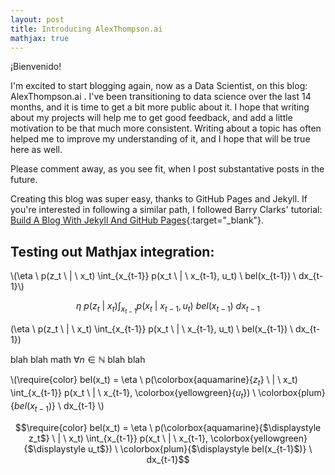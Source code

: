 ```yaml
---
layout: post
title: Introducing AlexThompson.ai
mathjax: true
---
```


¡Bienvenido!

I'm excited to start blogging again, now as a Data Scientist, on this blog: AlexThompson.ai .  I've been transitioning to data science over the last 14 months, and it is time to get a bit more public about it.  I hope that writing about my projects will help me to get good feedback, and add a little motivation to be that much more consistent.  Writing about a topic has often helped me to improve my understanding of it, and I hope that will be true here as well.

Please comment away, as you see fit, when I post substantative posts in the future.

Creating this blog was super easy, thanks to GitHub Pages and Jekyll.  If you're interested in following a similar path, I followed Barry Clarks' tutorial: [Build A Blog With Jekyll And GitHub Pages](https://www.smashingmagazine.com/2014/08/build-blog-jekyll-github-pages/){:target="_blank"}.

## Testing out Mathjax integration:

\\(\eta \ p(z_t \ | \ x_t) \int_{x_{t-1}} p(x_t \ | \ x_{t-1}, u_t) \ bel(x_{t-1}) \ dx_{t-1}\\)

$$\eta \ p(z_t \ | \ x_t) \int_{x_{t-1}} p(x_t \ | \ x_{t-1}, u_t) \ bel(x_{t-1}) \ dx_{t-1}$$

\(\eta \ p(z_t \ | \ x_t) \int_{x_{t-1}} p(x_t \ | \ x_{t-1}, u_t) \ bel(x_{t-1}) \ dx_{t-1}\)

blah blah math $\forall n \in \mathbb{N}$ blah blah

\\(\require{color} bel(x_t) = \eta \ p(\colorbox{aquamarine}{$\displaystyle z_t$} \ | \ x_t) \int_{x_{t-1}} p(x_t \ | \ x_{t-1}, \colorbox{yellowgreen}{$\displaystyle u_t$}) \ \colorbox{plum}{$\displaystyle bel(x_{t-1}$)} \ dx_{t-1} \\)

$$\require{color} bel(x_t) = \eta \ p(\colorbox{aquamarine}{$\displaystyle z_t$} \ | \ x_t) \int_{x_{t-1}} p(x_t \ | \ x_{t-1}, \colorbox{yellowgreen}{$\displaystyle u_t$}) \ \colorbox{plum}{$\displaystyle bel(x_{t-1}$)} \ dx_{t-1}$$

